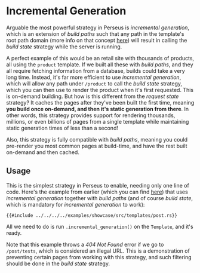 # Incremental Generation

Arguable the most powerful strategy in Perseus is *incremental generation*, which is an extension of *build paths* such that any path in the template's root path domain (more info on that concept [here](../templates/intro.md)) will result in calling the *build state* strategy while the server is running.

A perfect example of this would be an retail site with thousands of products, all using the `product` template. If we built all these with *build paths*, and they all require fetching information from a database, builds could take a very long time. Instead, it's far more efficient to use *incremental generation*, which will allow any path under `/product` to call the *build state* strategy, which you can then use to render the product when it's first requested. This is on-demand building. But how is this different from the *request state* strategy? It caches the pages after they've been built the first time, meaning **you build once on-demand, and then it's static generation from there**. In other words, this strategy provides support for rendering thousands, millions, or even billions of pages from a single template while maintaining static generation times of less than a second!

Also, this strategy is fully compatible with *build paths*, meaning you could pre-render you most common pages at build-time, and have the rest built on-demand and then cached.

## Usage

This is the simplest strategy in Perseus to enable, needing only one line of code. Here's the example from earlier (which you can find [here](https://github.com/arctic-hen7/perseus/blob/main/examples/showcase/src/templates/post.rs)) that uses *incremental generation* together with *build paths* (and of course *build state*, which is mandatory for *incremental generation* to work):

```rust,no_run,no_playground
{{#include ../../../../examples/showcase/src/templates/post.rs}}
```

All we need to do is run `.incremental_generation()` on the `Template`, and it's ready.

Note that this example throws a *404 Not Found* error if we go to `/post/tests`, which is considered an illegal URL. This is a demonstration of preventing certain pages from working with this strategy, and such filtering should be done in the *build state* strategy.
